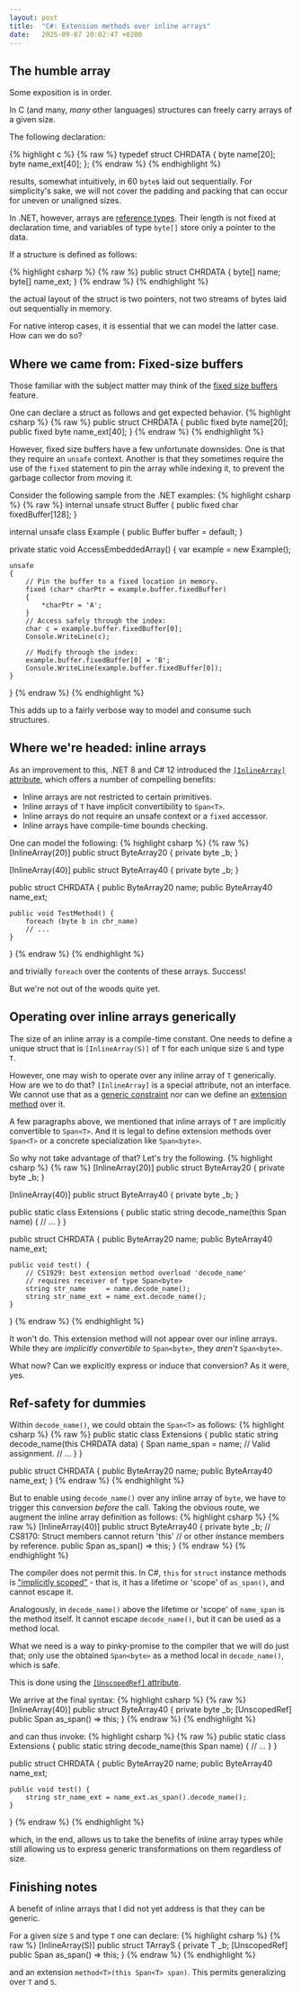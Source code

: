 ```yaml
---
layout: post
title:  "C#: Extension methods over inline arrays"
date:   2025-09-07 20:02:47 +0200
---
```

## The humble array
Some exposition is in order.

In C (and many, _many_ other languages) structures
can freely carry arrays of a given size.

The following declaration:

{% highlight c %}
{% raw %}
typedef struct CHRDATA {
    byte name[20];
    byte name_ext[40];
};
{% endraw %}
{% endhighlight %}

results, somewhat intuitively, in 60
`byte`s laid out sequentially. For simplicity's sake,
we will not cover the padding and packing that
can occur for uneven or unaligned sizes.

In .NET, however, arrays are [reference types](https://learn.microsoft.com/en-us/dotnet/csharp/language-reference/keywords/reference-types).
Their length is not fixed at declaration time, and variables
of type `byte[]` store only a pointer to the data.

If a structure is defined as follows:

{% highlight csharp %}
{% raw %}
public struct CHRDATA {
    byte[] name;
    byte[] name_ext;
}
{% endraw %}
{% endhighlight %}

the actual layout of the struct is two pointers,
not two streams of bytes laid out sequentially in memory.

For native interop cases, it is essential that we can 
model the latter case. How can we do so? 

## Where we came from: Fixed-size buffers
Those familiar with the subject matter may think
of the [fixed size buffers](https://github.com/dotnet/csharpstandard/blob/draft-v8/standard/unsafe-code.md#238-fixed-size-buffers) 
feature.

One can declare a struct as follows and get expected behavior.
{% highlight csharp %}
{% raw %}
public struct CHRDATA {
    public fixed byte name[20];
    public fixed byte name_ext[40];
}
{% endraw %}
{% endhighlight %}

However, fixed size buffers have a few unfortunate downsides. One
is that they require an `unsafe` context. Another is that they sometimes
require the use of the `fixed` statement to pin the array while
indexing it, to prevent the garbage collector from moving it.

Consider the following sample from the .NET examples:
{% highlight csharp %}
{% raw %}
internal unsafe struct Buffer
{
    public fixed char fixedBuffer[128];
}

internal unsafe class Example
{
    public Buffer buffer = default;
}

private static void AccessEmbeddedArray()
{
    var example = new Example();

    unsafe
    {
        // Pin the buffer to a fixed location in memory.
        fixed (char* charPtr = example.buffer.fixedBuffer)
        {
            *charPtr = 'A';
        }
        // Access safely through the index:
        char c = example.buffer.fixedBuffer[0];
        Console.WriteLine(c);

        // Modify through the index:
        example.buffer.fixedBuffer[0] = 'B';
        Console.WriteLine(example.buffer.fixedBuffer[0]);
    }
}
{% endraw %}
{% endhighlight %}

This adds up to a fairly verbose way to model and consume such structures.

## Where we're headed: inline arrays
As an improvement to this, .NET 8 and C# 12 introduced the
[`[InlineArray]` attribute](https://learn.microsoft.com/en-us/dotnet/csharp/language-reference/proposals/csharp-12.0/inline-arrays),
which offers a number of compelling benefits:
- Inline arrays are not restricted to certain primitives.
- Inline arrays of `T` have implicit convertibility to `Span<T>`.
- Inline arrays do not require an unsafe context or a `fixed` accessor.
- Inline arrays have compile-time bounds checking.

One can model the following:
{% highlight csharp %}
{% raw %}
[InlineArray(20)]
public struct ByteArray20 {
    private byte _b;
}

[InlineArray(40)]
public struct ByteArray40 {
    private byte _b;
}

public struct CHRDATA {
    public ByteArray20 name;
    public ByteArray40 name_ext;
    
    public void TestMethod() {
        foreach (byte b in chr_name) 
        // ...
    }
}
{% endraw %}
{% endhighlight %}

and trivially `foreach` over the contents of these arrays. Success!

But we're not out of the woods quite yet.

## Operating over inline arrays generically
The size of an inline array is a compile-time constant. One needs to define 
a unique struct that is `[InlineArray(S)]` of `T` for each unique size `S` and type `T`.

However, one may wish to operate over any inline array of `T`
generically. How are we to do that? `[InlineArray]` is a special
attribute, not an interface. We cannot use that as a [generic constraint](https://learn.microsoft.com/en-us/dotnet/csharp/programming-guide/generics/constraints-on-type-parameters)
nor can we define an [extension method](https://learn.microsoft.com/en-us/dotnet/csharp/programming-guide/classes-and-structs/extension-methods) over it.

A few paragraphs above, we mentioned that inline arrays of `T` are 
implicitly convertible to `Span<T>`. And it is legal to define
extension methods over `Span<T>` or a concrete specialization like `Span<byte>`.

So why not take advantage of that? Let's try the following.
{% highlight csharp %}
{% raw %}
[InlineArray(20)]
public struct ByteArray20 {
    private byte _b;
}

[InlineArray(40)]
public struct ByteArray40 {
    private byte _b;
}

public static class Extensions {
    public static string decode_name(this Span<byte> name) {
        // ...
    }
}

public struct CHRDATA {
    public ByteArray20 name;
    public ByteArray40 name_ext;

    public void test() {
        // CS1929: best extension method overload 'decode_name' 
        // requires receiver of type Span<byte>
        string str_name     = name.decode_name();
        string str_name_ext = name_ext.decode_name();
    }
}
{% endraw %}
{% endhighlight %}

It won't do. This extension method will not appear over our inline arrays.
While they are _implicitly convertible_ to `Span<byte>`, they _aren't_ `Span<byte>`.

What now? Can we explicitly express or induce that conversion? As it were, yes.

## Ref-safety for dummies
Within `decode_name()`, we could obtain the `Span<T>` as follows:
{% highlight csharp %}
{% raw %}
public static class Extensions {
    public static string decode_name(this CHRDATA data) {
        Span<byte> name_span = name; // Valid assignment.
        // ...
    }
}

public struct CHRDATA {
    public ByteArray20 name;
    public ByteArray40 name_ext;
}
{% endraw %}
{% endhighlight %}

But to enable using `decode_name()` over any inline array of `byte`,
we have to trigger this conversion _before_ the call.
Taking the obvious route, we augment the inline array definition as follows:
{% highlight csharp %}
{% raw %}
[InlineArray(40)]
public struct ByteArray40 {
    private byte _b;
    // CS8170: Struct members cannot return 'this' 
    // or other instance members by reference.
    public Span<byte> as_span() => this;
}
{% endraw %}
{% endhighlight %}

The compiler does not permit this. In C#, `this` for `struct` instance methods 
is ["implicitly scoped"](https://learn.microsoft.com/en-us/dotnet/api/system.diagnostics.codeanalysis.unscopedrefattribute?view=net-9.0#remarks) -
that is, it has a lifetime or 'scope' of `as_span()`, and cannot escape it.

Analogously, in `decode_name()` above the lifetime or 'scope' of `name_span`
is the method itself. It cannot escape `decode_name()`, but it can be used as a method local.

What we need is a way to pinky-promise to the compiler that we will do just that;
only use the obtained `Span<byte>` as a method local in `decode_name()`, which is safe.

This is done using the [`[UnscopedRef]` attribute](https://learn.microsoft.com/en-us/dotnet/api/system.diagnostics.codeanalysis.unscopedrefattribute?view=net-9.0).

We arrive at the final syntax:
{% highlight csharp %}
{% raw %}
[InlineArray(40)]
public struct ByteArray40 {
    private byte _b;
    [UnscopedRef] public Span<byte> as_span() => this;
}
{% endraw %}
{% endhighlight %}

and can thus invoke:
{% highlight csharp %}
{% raw %}
public static class Extensions {
    public static string decode_name(this Span<byte> name) {
        // ...
    }
}

public struct CHRDATA {
    public ByteArray20 name;
    public ByteArray40 name_ext;

    public void test() {
        string str_name_ext = name_ext.as_span().decode_name(); 
    }
}
{% endraw %}
{% endhighlight %}

which, in the end, allows us to take the benefits
of inline array types while still allowing us to express
generic transformations on them regardless of size.

## Finishing notes
A benefit of inline arrays that I did not yet
address is that they can be generic.

For a given size `S` and type `T` one can declare:
{% highlight csharp %}
{% raw %}
[InlineArray(S)]
public struct TArrayS<T> {
    private T _b;
    [UnscopedRef] public Span<T> as_span() => this;
}
{% endraw %}
{% endhighlight %}

and an extension `method<T>(this Span<T> span)`. This
permits generalizing over `T` and `S`.
